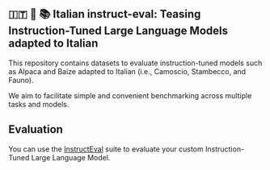  ##  🇮🇹 :camel:  📚 Italian instruct-eval: Teasing Instruction-Tuned Large Language Models adapted to Italian

This repository contains datasets to evaluate instruction-tuned models such as Alpaca and Baize adapted to Italian (i.e., Camoscio, Stambecco, and Fauno).

We aim to facilitate simple and convenient benchmarking across multiple tasks and models.


 ##  Evaluation


You can use the [InstructEval](https://github.com/declare-lab/instruct-eval) suite to evaluate your custom Instruction-Tuned Large Language Model.


